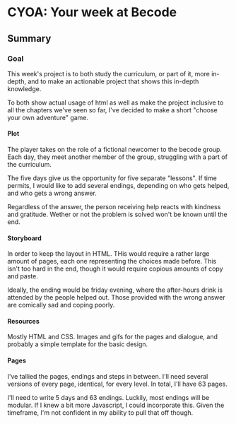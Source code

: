 # CYOA: Your week at Becode

## Summary

### Goal
This week's project is to both study the curriculum, or part of it, more in-depth, and to make an actionable project that shows this in-depth knowledge. 

To both show actual usage of html as well as make the project inclusive to all the chapters we've seen so far, I've decided to make a short "choose your own adventure" game.

#### Plot
The player takes on the role of a fictional newcomer to the becode group. Each day, they meet another member of the group, struggling with a part of the curriculum. 

The five days give us the opportunity for five separate "lessons". If time permits, I would like to add several endings, depending on who gets helped, and who gets a wrong answer.

Regardless of the answer, the person receiving help reacts with kindness and gratitude. Wether or not the problem is solved won't be known until the end.

#### Storyboard
In order to keep the layout in HTML. THis would require a rather large amount of pages, each one representing the choices made before. This isn't too hard in the end, though it would require copious amounts of copy and paste.

Ideally, the ending would be friday evening, where the after-hours drink is attended by the people helped out. Those provided with the wrong answer are comically sad and coping poorly.

#### Resources
Mostly HTML and CSS. Images and gifs for the pages and dialogue, and probably a simple template for the basic design.

#### Pages
I've tallied the pages, endings and steps in between. I'll need several versions of every page, identical, for every level. In total, I'll have 63 pages.

I'll need to write 5 days and 63 endings. Luckily, most endings will be modular. If I knew a bit more Javascript, I could incorporate this. Given the timeframe, I'm not confident in my ability to pull that off though.
